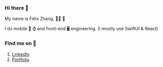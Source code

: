 ### Hi there 👋

My name is Felix Zhang. 👦🏻 🌈

I do mobile 📱 ⌚️ and front-end 🖥 engineering. (I mostly use SwiftUI & React)

### Find me on 📱

1. [LinkedIn](https://www.linkedin.com/in/fan-zhang-sv/)
2. [Portfolio](https://felixzhang.pro/)

<!--
**fan-zhang-sv/fan-zhang-sv** is a ✨ _special_ ✨ repository because its `README.md` (this file) appears on your GitHub profile.

Here are some ideas to get you started:

- 🔭 I’m currently working on ...
- 🌱 I’m currently learning ...
- 👯 I’m looking to collaborate on ...
- 🤔 I’m looking for help with ...
- 💬 Ask me about ...
- 📫 How to reach me: ...
- 😄 Pronouns: ...
- ⚡ Fun fact: ...
-->
